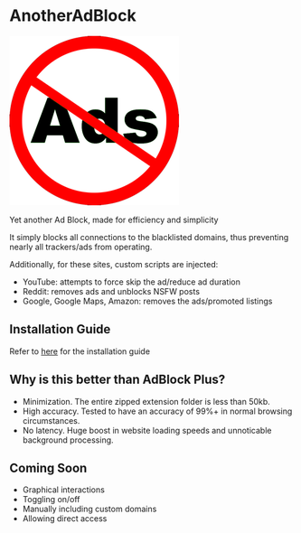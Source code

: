 # AnotherAdBlock

![icon](https://raw.githubusercontent.com/ApocalypseCalculator/AnotherAdBlock/main/icon.png)

Yet another Ad Block, made for efficiency and simplicity

It simply blocks all connections to the blacklisted domains, thus preventing nearly all trackers/ads from operating.

Additionally, for these sites, custom scripts are injected: 
- YouTube: attempts to force skip the ad/reduce ad duration
- Reddit: removes ads and unblocks NSFW posts
- Google, Google Maps, Amazon: removes the ads/promoted listings


## Installation Guide

Refer to [here](https://github.com/ApocalypseCalculator/AnotherAdBlock/blob/main/install.md) for the installation guide

## Why is this better than AdBlock Plus?

- Minimization. The entire zipped extension folder is less than 50kb. 
- High accuracy. Tested to have an accuracy of 99%+ in normal browsing circumstances. 
- No latency. Huge boost in website loading speeds and unnoticable background processing.  

## Coming Soon

- Graphical interactions
- Toggling on/off
- Manually including custom domains
- Allowing direct access

